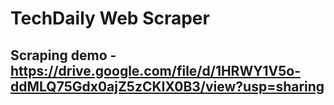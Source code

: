 # TechDaily Web Scraper

## Scraping demo - https://drive.google.com/file/d/1HRWY1V5o-ddMLQ75Gdx0ajZ5zCKIX0B3/view?usp=sharing
